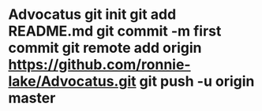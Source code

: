 # Advocatus git init git add README.md git commit -m first commit git remote add origin https://github.com/ronnie-lake/Advocatus.git git push -u origin master
